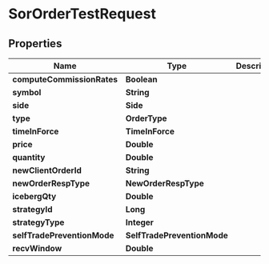 

# SorOrderTestRequest


## Properties

| Name | Type | Description | Notes |
|------------ | ------------- | ------------- | -------------|
|**computeCommissionRates** | **Boolean** |  |  [optional] |
|**symbol** | **String** |  |  |
|**side** | **Side** |  |  |
|**type** | **OrderType** |  |  |
|**timeInForce** | **TimeInForce** |  |  [optional] |
|**price** | **Double** |  |  [optional] |
|**quantity** | **Double** |  |  |
|**newClientOrderId** | **String** |  |  [optional] |
|**newOrderRespType** | **NewOrderRespType** |  |  [optional] |
|**icebergQty** | **Double** |  |  [optional] |
|**strategyId** | **Long** |  |  [optional] |
|**strategyType** | **Integer** |  |  [optional] |
|**selfTradePreventionMode** | **SelfTradePreventionMode** |  |  [optional] |
|**recvWindow** | **Double** |  |  [optional] |



